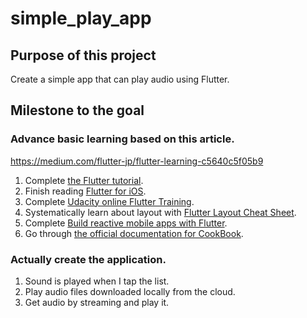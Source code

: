 # simple_play_app

## Purpose of this project

Create a simple app that can play audio using Flutter.

## Milestone to the goal

### Advance basic learning based on this article.
https://medium.com/flutter-jp/flutter-learning-c5640c5f05b9

1. Complete [the Flutter tutorial](https://flutter.dev/docs/get-started/install).
2. Finish reading [Flutter for iOS](https://flutter.dev/docs/get-started/flutter-for/ios-devs).
3. Complete [Udacity online Flutter Training](https://www.udacity.com/course/build-native-mobile-apps-with-flutter--ud905).
4. Systematically learn about layout with [Flutter Layout Cheat Sheet](https://medium.com/flutter-community/flutter-layout-cheat-sheet-5363348d037e).
5. Complete [Build reactive mobile apps with Flutter](https://www.youtube.com/watch?v=RS36gBEp8OI).
6. Go through [the official documentation for CookBook](https://flutter.dev/docs/cookbook).

### Actually create the application.

1. Sound is played when I tap the list.
2. Play audio files downloaded locally from the cloud.
3. Get audio by streaming and play it.
